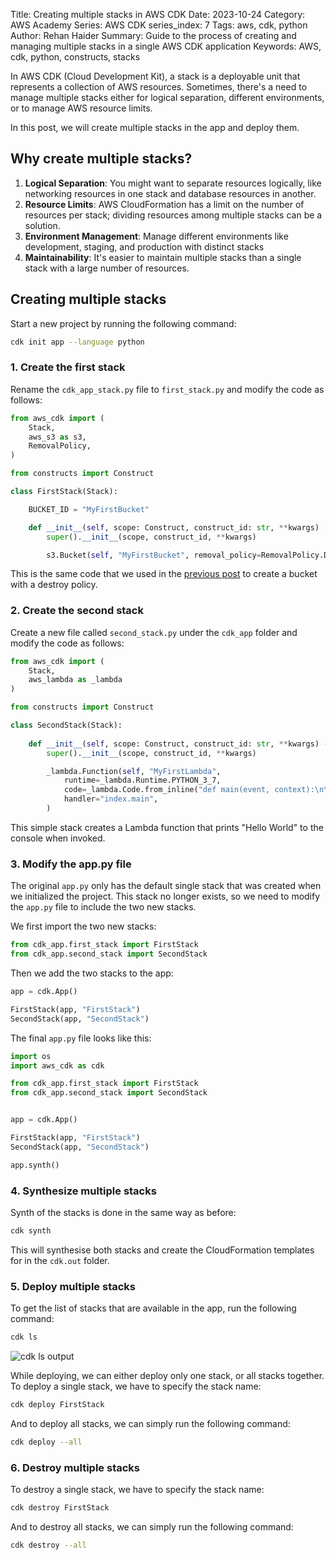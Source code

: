 Title: Creating multiple stacks in AWS CDK
Date: 2023-10-24
Category: AWS Academy
Series: AWS CDK
series_index: 7
Tags: aws, cdk, python
Author: Rehan Haider
Summary: Guide to the process of creating and managing multiple stacks in a single AWS CDK application
Keywords: AWS, cdk, python, constructs, stacks

In AWS CDK (Cloud Development Kit), a stack is a deployable unit that represents a collection of AWS resources. Sometimes, there's a need to manage multiple stacks either for logical separation, different environments, or to manage AWS resource limits. 

In this post, we will create multiple stacks in the app and deploy them.

## Why create multiple stacks?

1. **Logical Separation**: You might want to separate resources logically, like networking resources in one stack and database resources in another.
2. **Resource Limits**: AWS CloudFormation has a limit on the number of resources per stack; dividing resources among multiple stacks can be a solution.
3. **Environment Management**: Manage different environments like development, staging, and production with distinct stacks
4. **Maintainability**: It's easier to maintain multiple stacks than a single stack with a large number of resources.

## Creating multiple stacks

Start a new project by running the following command:

```bash
cdk init app --language python
```

### 1. Create the first stack

Rename the `cdk_app_stack.py` file to `first_stack.py` and modify the code as follows:

```python
from aws_cdk import (
    Stack,
    aws_s3 as s3,
    RemovalPolicy,
)

from constructs import Construct

class FirstStack(Stack):

    BUCKET_ID = "MyFirstBucket"

    def __init__(self, scope: Construct, construct_id: str, **kwargs) -> None:
        super().__init__(scope, construct_id, **kwargs)

        s3.Bucket(self, "MyFirstBucket", removal_policy=RemovalPolicy.DESTROY)
```

This is the same code that we used in the [previous post]({filename}50002000-cdk-update-app.md) to create a bucket with a destroy policy.


### 2. Create the second stack

Create a new file called `second_stack.py` under the `cdk_app` folder and modify the code as follows:

```python
from aws_cdk import (
    Stack,
    aws_lambda as _lambda
)

from constructs import Construct

class SecondStack(Stack):
    
    def __init__(self, scope: Construct, construct_id: str, **kwargs) -> None:
        super().__init__(scope, construct_id, **kwargs)

        _lambda.Function(self, "MyFirstLambda",
            runtime=_lambda.Runtime.PYTHON_3_7,
            code=_lambda.Code.from_inline("def main(event, context):\n\tprint('Hello World')"),
            handler="index.main",
        )
```

This simple stack creates a Lambda function that prints "Hello World" to the console when invoked.

### 3. Modify the app.py file

The original `app.py` only has the default single stack that was created when we initialized the project. This stack no longer exists, so we need to modify the `app.py` file to include the two new stacks.

We first import the two new stacks:

```python
from cdk_app.first_stack import FirstStack
from cdk_app.second_stack import SecondStack
```

Then we add the two stacks to the app:

```python
app = cdk.App()

FirstStack(app, "FirstStack")
SecondStack(app, "SecondStack")
```

The final `app.py` file looks like this:

```python
import os
import aws_cdk as cdk

from cdk_app.first_stack import FirstStack
from cdk_app.second_stack import SecondStack


app = cdk.App()

FirstStack(app, "FirstStack")
SecondStack(app, "SecondStack")

app.synth()
```

### 4. Synthesize multiple stacks

Synth of the stacks is done in the same way as before:

```bash
cdk synth
```

This will synthesise both stacks and create the CloudFormation templates for in the `cdk.out` folder.

### 5. Deploy multiple stacks

To get the list of stacks that are available in the app, run the following command:

```bash
cdk ls
```
![cdk ls output]({static}/images/aws-academy/50004000-01-cdk-ls-output.png)


While deploying, we can either deploy only one stack, or all stacks together. To deploy a single stack, we have to specify the stack name:

```bash
cdk deploy FirstStack
```

And to deploy all stacks, we can simply run the following command:

```bash
cdk deploy --all
```

### 6. Destroy multiple stacks

To destroy a single stack, we have to specify the stack name:

```bash
cdk destroy FirstStack
```

And to destroy all stacks, we can simply run the following command:

```bash
cdk destroy --all
```